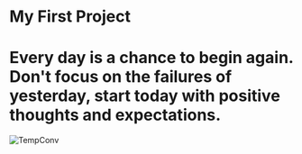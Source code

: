 # My First Project
# Every day is a chance to begin again. Don't focus on the failures of yesterday, start today with positive thoughts and expectations.
![TempConv](https://user-images.githubusercontent.com/101515020/171995771-b77650ee-78c2-405f-ac9c-2b2f82ef42d7.png)
